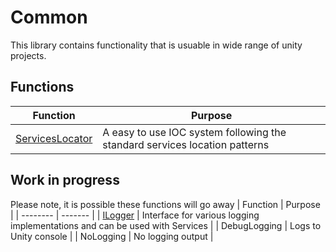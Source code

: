# Common

This library contains functionality that is usuable in wide range of unity projects.

## Functions
| Function | Purpose |
| -------- | ------- |
| [ServicesLocator](https://github.com/tatmanblue/UI-Input/blob/main/Assets/Common/Code/ServiceLocator/GlobalServicesLocator.cs) | A easy to use IOC system following the standard services location patterns| 

## Work in progress
Please note, it is possible these functions will go away
| Function | Purpose |
| -------- | ------- |
| [ILogger](https://github.com/tatmanblue/UI-Input/blob/main/Assets/Common/Code/Interfaces/ILogger.cs) | Interface for various logging implementations and can be used with Services | 
| DebugLogging | Logs to Unity console |
| NoLogging | No logging output |


